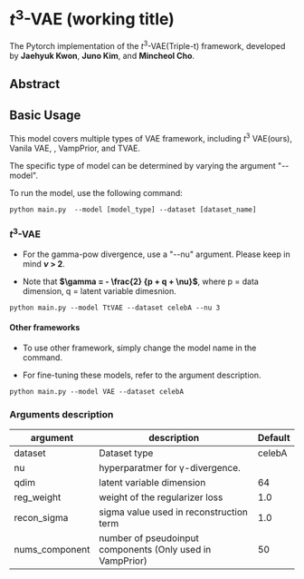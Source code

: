# $t^3$-VAE (working title)

The Pytorch implementation of the $t^3$-VAE(Triple-t) framework, developed by **Jaehyuk Kwon**, **Juno Kim**, and **Mincheol Cho**.

## Abstract


## Basic Usage

This model covers multiple types of VAE framework, including $t^3$ VAE(ours), Vanila VAE, , VampPrior, and TVAE.

The specific type of model can be determined by varying the argument "--model".

To run the model, use the following command:

```
python main.py  --model [model_type] --dataset [dataset_name]
```

### $t^3$-VAE

- For the gamma-pow divergence, use a "--nu" argument. Please keep in mind **$\nu$ > 2**.

- Note that **$\gamma = - \frac{2} {p + q + \nu}$**, where p = data dimension, q = latent variable dimesnion.


```
python main.py --model TtVAE --dataset celebA --nu 3
```

#### Other frameworks

- To use other framework, simply change the model name in the command. 

- For fine-tuning these models, refer to the argument description.
```
python main.py --model VAE --dataset celebA
```

### Arguments description

|argument|description|Default|
|------|---|---|
|dataset|Dataset type|celebA|
|nu |hyperparatmer for γ-divergence.||
|qdim| latent variable dimension| 64|
|reg_weight| weight of the regularizer loss| 1.0|
|recon_sigma| sigma value used in reconstruction term| 1.0|
|nums_component| number of pseudoinput components (Only used in VampPrior)|50|
